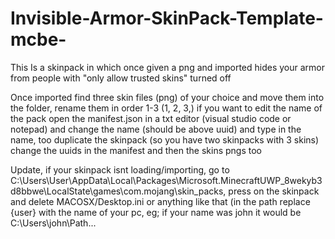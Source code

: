 # Invisible-Armor-SkinPack-Template-mcbe-
This Is a skinpack in which once given a png and imported hides your armor from people with "only allow trusted skins" turned off

Once imported find three skin files (png) of your choice and move them into the folder, rename them in order 1-3 (1, 2, 3,) if you want to edit the name of the pack open the manifest.json in a txt editor (visual studio code or notepad) and change the name (should be above uuid) and type in the name, too duplicate the skinpack (so you have two skinpacks with 3 skins) change the uuids in the manifest and then the skins pngs too

Update, if your skinpack isnt loading/importing, go to C:\Users\User\AppData\Local\Packages\Microsoft.MinecraftUWP_8wekyb3d8bbwe\LocalState\games\com.mojang\skin_packs, press on the skinpack and delete MACOSX/Desktop.ini or anything like that (in the path replace {user} with the name of your pc, eg; if your name was john it would be C:\Users\john\Path...
